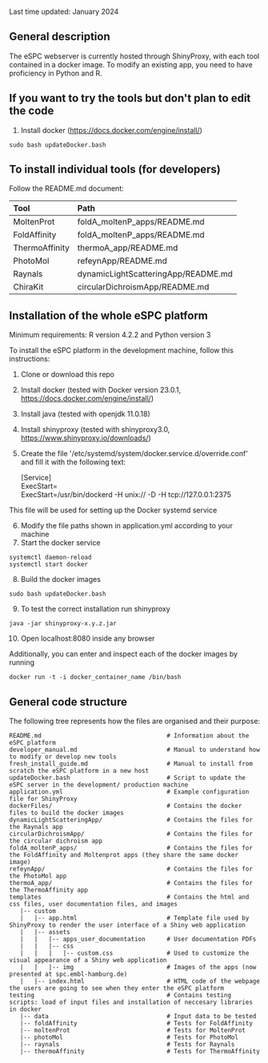 
Last time updated: January 2024

## General description

The eSPC webserver is currently hosted through ShinyProxy, with each tool contained in a docker image. To modify an existing app, you need to have proficiency in Python and R. 

## If you want to try the tools but don't plan to edit the code

1) Install docker (https://docs.docker.com/engine/install/)

```
sudo bash updateDocker.bash
``` 

## To install individual tools (for developers)

Follow the README.md document:

| Tool                  | Path                                    |
| :---                  |     :---                                |
| MoltenProt            | foldA_moltenP_apps/README.md            |
| FoldAffinity          | foldA_moltenP_apps/README.md            |
| ThermoAffinity        | thermoA_app/README.md                   |
| PhotoMol              | refeynApp/README.md                     | 
| Raynals               | dynamicLightScatteringApp/README.md     | 
| ChiraKit              | circularDichroismApp/README.md          | 

## Installation of the whole eSPC platform 

Minimum requirements: R version 4.2.2 and Python version 3

To install the eSPC platform in the development machine, follow this instructions:

1) Clone or download this repo
2) Install docker       (tested with Docker version 23.0.1, https://docs.docker.com/engine/install/)
3) Install java         (tested with openjdk 11.0.18)
4) Install shinyproxy   (tested with shinyproxy3.0, https://www.shinyproxy.io/downloads/)
5) Create the file '/etc/systemd/system/docker.service.d/override.conf' and fill it with the following text:

    [Service]  
    ExecStart=  
    ExecStart=/usr/bin/dockerd -H unix:// -D -H tcp://127.0.0.1:2375  

This file will be used for setting up the Docker systemd service

6) Modify the file paths shown in application.yml according to your machine
7) Start the docker service
```
systemctl daemon-reload
systemctl start docker
```
8) Build the docker images
```
sudo bash updateDocker.bash
```
9) To test the correct installation run shinyproxy
```
java -jar shinyproxy-x.y.z.jar
```    
10) Open localhost:8080 inside any browser

Additionally, you can enter and inspect each of the docker images by running

```
docker run -t -i docker_container_name /bin/bash
```  

## General code structure

The following tree represents how the files are organised and their purpose:

    README.md                                   # Information about the eSPC platform
    developer_manual.md                         # Manual to understand how to modify or develop new tools
    fresh_install_guide.md                      # Manual to install from scratch the eSPC platform in a new host
    updateDocker.bash                           # Script to update the eSPC server in the development/ production machine
    application.yml                             # Example configuration file for ShinyProxy
    dockerFiles/                                # Contains the docker files to build the docker images
    dynamicLightScatteringApp/                  # Contains the files for the Raynals app
    circularDichroismApp/                       # Contains the files for the circular dichroism app 
    foldA_moltenP_apps/                         # Contains the files for the FoldAffinity and Moltenprot apps (they share the same docker image)
    refeynApp/                                  # Contains the files for the PhotoMol app
    thermoA_app/                                # Contains the files for the ThermoAffinity app
    templates                                   # Contains the html and css files, user documentation files, and images 
       |-- custom                               
       |   |-- app.html                         # Template file used by ShinyProxy to render the user interface of a Shiny web application
       |   |-- assets                           
       |   |   |-- apps_user_documentation      # User documentation PDFs
       |   |   |-- css                          
       |   |   |   |-- custom.css               # Used to customize the visual appearance of a Shiny web application
       |   |   |-- img                          # Images of the apps (now presented at spc.embl-hamburg.de)
       |   |-- index.html                       # HTML code of the webpage the users are going to see when they enter the eSPC platform
    testing                                     # Contains testing scripts: load of input files and installation of neccesary libraries in docker
       |-- data                                 # Input data to be tested
       |-- foldAffinity                         # Tests for FoldAffinity  
       |-- moltenProt                           # Tests for MoltenProt 
       |-- photoMol                             # Tests for PhotoMol 
       |-- raynals                              # Tests for Raynals 
       |-- thermoAffinity                       # Tests for ThermoAffinity 

